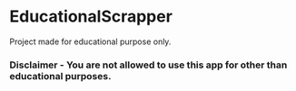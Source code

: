 # EducationalScrapper
Project made for educational purpose only.

### Disclaimer - You are not allowed to use this app for other than educational purposes.